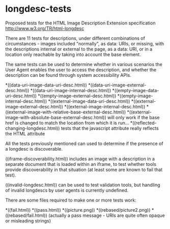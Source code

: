 longdesc-tests
==============

Proposed tests for the HTML Image Description Extension specification http://www.w3.org/TR/html-longdesc

There are 11 tests for descriptions, under different combinations of circumstances - images included "normally", as data: URIs, or missing, with the descriptions internal or external to the page, as a data: URI, or in a location only reachable by taking into account the base element.

The same tests can be used to determine whether in various scenarios the User Agent enables the user to access the description, and whether the description can be found through system accessibility APIs.

*((data-uri-image-data-uri-desc.html))
*((data-uri-image-external-desc.html))
*((data-uri-image-internal-desc.html))
*((empty-image-data-uri-desc.html))
*((empty-image-external-desc.html))
*((empty-image-internal-desc.html))
*((external-image-data-uri-desc.html))
*((external-image-external-desc.html))
*((external-image-internal-desc.html))
*((external-image-with-relative-base-external-desc.html))
*((external-image-with-absolute-base-external-desc.html)) will only work if the base href is changed to match the location from which it is run…
*((reflected-changing-longdesc.html)) tests that the javascript attribute really reflects the HTML attribute

All the tests previously mentioned can used to determine if the presence of a longdesc is discoverable.

((iframe-discoverability.html)) includes an image with a description in a separate document that is loaded within an iframe, to test whether tools provide discoverability in that situation (at least some are known to fail that test).

((invalid-longdesc.html)) can be used to test validation tools, but handling of invalid longdescs by user agents is currently undefined.

There are some files required to make one or more tests work:

*((fail.html))
*((pass.html))
*((picture.png))
*((rebased/picture2.png))
*((rebased/fail.html)) (actually a pass message - URIs are quite often opaque or misleading strings)



